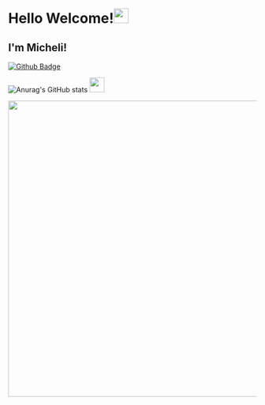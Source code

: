 # Hello Welcome!<img src=https://github.com/TheDudeThatCode/TheDudeThatCode/blob/master/Assets/Hi.gif width="30">

 

## I'm Micheli!

[![Github Badge](https://img.shields.io/badge/-Github-000?style=flat-square&logo=Github&logoColor=white&link=LINK_GIT)](https://github.com/Miih3/Miih3/edit/main/README.md)



![Anurag's GitHub stats](https://github-readme-stats.vercel.app/api?username=Miih3&show_icons=true&theme=radical)
<img src=https://github.com/TheDudeThatCode/TheDudeThatCode/blob/master/Assets/Earth.gif width="30">






<img src=https://github.com/TheDudeThatCode/TheDudeThatCode/blob/master/Assets/Mario_Gameplay.gif width="600">
